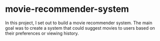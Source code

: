 # movie-recommender-system
In this project, I set out to build a movie recommender system. The main goal was to create a system that could suggest movies to users based on their preferences or viewing history.
